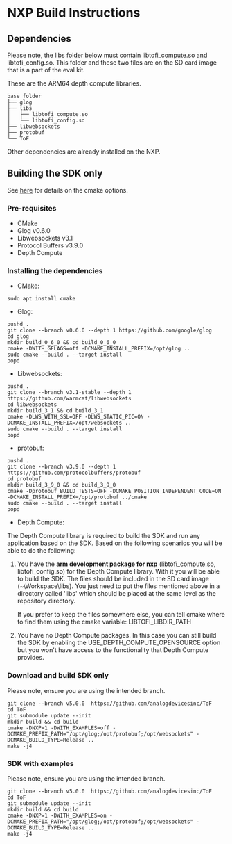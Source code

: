 # NXP Build Instructions

## Dependencies

Please note, the libs folder below must contain libtofi_compute.so and libtofi_config.so. This folder and these two files are on the SD card image that is a part of the eval kit.

These are the ARM64 depth compute libraries. 

```
base folder
├── glog
├── libs
│   ├── libtofi_compute.so
│   └── libtofi_config.so
├── libwebsockets
├── protobuf
└── ToF
```

Other dependencies are already installed on the NXP.

## Building the SDK only

See [here](../../cmake/readme.md) for details on the cmake options.

### Pre-requisites
* CMake
* Glog v0.6.0
* Libwebsockets v3.1
* Protocol Buffers v3.9.0
* Depth Compute

### Installing the dependencies
* CMake:
```console
sudo apt install cmake
```

* Glog:
```console
pushd .
git clone --branch v0.6.0 --depth 1 https://github.com/google/glog
cd glog
mkdir build_0_6_0 && cd build_0_6_0
cmake -DWITH_GFLAGS=off -DCMAKE_INSTALL_PREFIX=/opt/glog ..
sudo cmake --build . --target install
popd
```

* Libwebsockets:
```console
pushd .
git clone --branch v3.1-stable --depth 1 https://github.com/warmcat/libwebsockets
cd libwebsockets
mkdir build_3_1 && cd build_3_1
cmake -DLWS_WITH_SSL=OFF -DLWS_STATIC_PIC=ON -DCMAKE_INSTALL_PREFIX=/opt/websockets ..
sudo cmake --build . --target install
popd
```

* protobuf:
```console
pushd .
git clone --branch v3.9.0 --depth 1 https://github.com/protocolbuffers/protobuf
cd protobuf
mkdir build_3_9_0 && cd build_3_9_0
cmake -Dprotobuf_BUILD_TESTS=OFF -DCMAKE_POSITION_INDEPENDENT_CODE=ON -DCMAKE_INSTALL_PREFIX=/opt/protobuf ../cmake
sudo cmake --build . --target install
popd
```

* Depth Compute:

The Depth Compute library is required to build the SDK and run any application based on the SDK.
Based on the following scenarios you will be able to do the following:

1. You have the **arm development package for nxp** (libtofi_compute.so, libtofi_config.so) for the Depth Compute library. With it you will be able to build the SDK. The files should be included in the SD card image (~\Workspace\libs). You just need to put the files mentioned above in a directory called 'libs' which should be placed at the same level as the repository directory.

    If you prefer to keep the files somewhere else, you can tell cmake where to find them using the cmake variable: LIBTOFI_LIBDIR_PATH

2. You have no Depth Compute packages. In this case you can still build the SDK by enabling the USE_DEPTH_COMPUTE_OPENSOURCE option but you won't have access to the functionality that Depth Compute provides.

### Download and build SDK only

Please note, ensure you are using the intended branch.

```console
git clone --branch v5.0.0  https://github.com/analogdevicesinc/ToF
cd ToF
git submodule update --init
mkdir build && cd build
cmake -DNXP=1 -DWITH_EXAMPLES=off -DCMAKE_PREFIX_PATH="/opt/glog;/opt/protobuf;/opt/websockets" -DCMAKE_BUILD_TYPE=Release ..
make -j4
```

### SDK with examples

Please note, ensure you are using the intended branch.

```console
git clone --branch v5.0.0  https://github.com/analogdevicesinc/ToF
cd ToF
git submodule update --init
mkdir build && cd build
cmake -DNXP=1 -DWITH_EXAMPLES=on -DCMAKE_PREFIX_PATH="/opt/glog;/opt/protobuf;/opt/websockets" -DCMAKE_BUILD_TYPE=Release ..
make -j4
```


